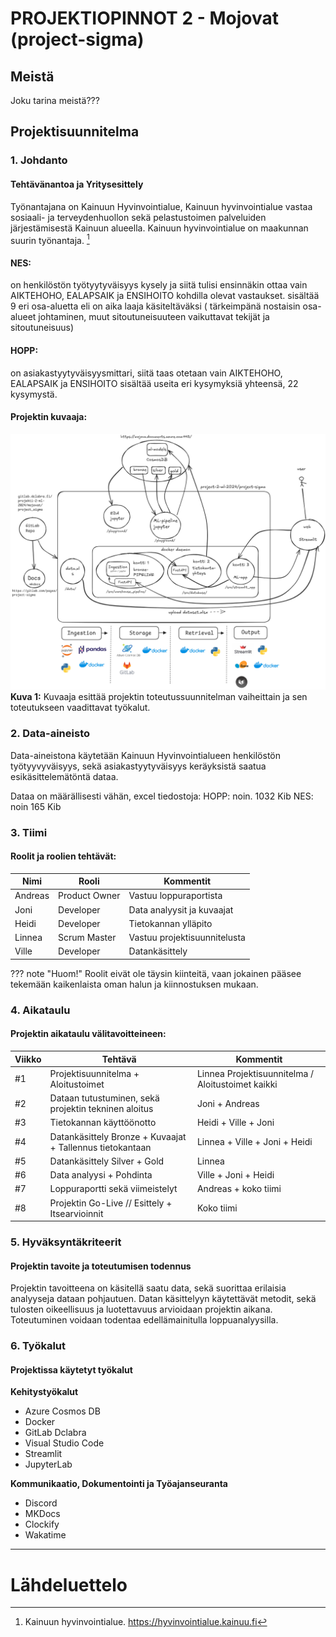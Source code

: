 # **PROJEKTIOPINNOT 2 - Mojovat (project-sigma)**

## **Meistä**

Joku tarina meistä???

## **Projektisuunnitelma**

### 1. Johdanto
#### Tehtävänantoa ja Yritysesittely

Työnantajana on Kainuun Hyvinvointialue, Kainuun hyvinvointialue vastaa so­siaa­li- ja ter­vey­den­huol­lon sekä pe­las­tus­toi­men pal­ve­luiden järjestämisestä Kainuun alueella. Kainuun hyvinvointialue on maakunnan suurin työnantaja. [^1a]

#### NES:

on henkilöstön työtyytyväisyys kysely ja siitä tulisi ensinnäkin ottaa vain AIKTEHOHO, EALAPSAIK ja ENSIHOITO kohdilla olevat vastaukset.
sisältää 9 eri osa-aluetta eli on aika laaja käsiteltäväksi ( tärkeimpänä nostaisin osa-alueet johtaminen, muut sitoutuneisuuteen vaikuttavat tekijät ja sitoutuneisuus)

#### HOPP:

on asiakastyytyväisyysmittari, siitä taas otetaan vain AIKTEHOHO, EALAPSAIK ja ENSIHOITO
sisältää useita eri kysymyksiä yhteensä,  22 kysymystä.

#### Projektin kuvaaja:

![Kuvaus](images/image_new.png)
**Kuva 1:** Kuvaaja esittää projektin toteutussuunnitelman vaiheittain ja sen toteutukseen vaadittavat työkalut.

### 2. Data-aineisto
Data-aineistona käytetään Kainuun Hyvinvointialueen henkilöstön työtyyvyväisyys, sekä asiakastyytyväisyys keräyksistä saatua esikäsittelemätöntä dataa. 

Dataa on määrällisesti vähän, excel tiedostoja: 
HOPP: noin. 1032 Kib 
NES: noin 165 Kib

### 3. Tiimi
#### Roolit ja roolien tehtävät:

| Nimi     | Rooli           | Kommentit                        |
| -------- | ------------    |------------------------------    |
| Andreas  | Product Owner   | Vastuu loppuraportista           |
| Joni     | Developer       | Data analyysit ja kuvaajat       |
| Heidi    | Developer       | Tietokannan ylläpito             |
| Linnea   | Scrum Master    | Vastuu projektisuunnitelusta     |
| Ville    | Developer       | Datankäsittely                   |

??? note "Huom!"
    Roolit eivät ole täysin kiinteitä, vaan jokainen pääsee tekemään kaikenlaista oman halun ja kiinnostuksen mukaan.

### 4. Aikataulu
#### Projektin aikataulu välitavoitteineen:

| Viikko   | Tehtävä                                                    | Kommentit                                         |
| -------- | -------------------------------                            |----------                                         |
| #1       | Projektisuunnitelma + Aloitustoimet                        | Linnea Projektisuunnitelma / Aloitustoimet kaikki |
| #2       | Dataan tutustuminen, sekä projektin tekninen aloitus       | Joni  + Andreas                                   |
| #3       | Tietokannan käyttöönotto                                   | Heidi + Ville + Joni                              |
| #4       | Datankäsittely Bronze  + Kuvaajat + Tallennus tietokantaan | Linnea + Ville + Joni + Heidi                     |
| #5       | Datankäsittely Silver  + Gold                              | Linnea                                            |
| #6       | Data analyysi + Pohdinta                                   | Ville + Joni + Heidi                              |
| #7       | Loppuraportti sekä viimeistelyt                            | Andreas + koko tiimi                              |
| #8       | Projektin Go-Live // Esittely + Itsearvioinnit             | Koko tiimi                                        |

### 5. Hyväksyntäkriteerit
####  Projektin tavoite ja toteutumisen todennus

Projektin tavoitteena on käsitellä saatu data, sekä suorittaa erilaisia analyyseja dataan pohjautuen. Datan käsittelyyn käytettävät metodit, sekä tulosten oikeellisuus ja luotettavuus arvioidaan projektin aikana. Toteutuminen voidaan todentaa edellämainitulla loppuanalyysilla. 

### 6. Työkalut
#### Projektissa käytetyt työkalut

**Kehitystyökalut**

  * Azure Cosmos DB
  * Docker
  * GitLab Dclabra
  * Visual Studio Code
  * Streamlit
  * JupyterLab

**Kommunikaatio, Dokumentointi ja Työajanseuranta**

  * Discord
  * MKDocs
  * Clockify
  * Wakatime

---

# **Lähdeluettelo**
[^1a]: Kainuun hyvinvointialue. https://hyvinvointialue.kainuu.fi